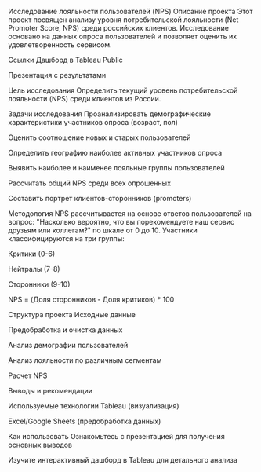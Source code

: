 Исследование лояльности пользователей (NPS)
Описание проекта
Этот проект посвящен анализу уровня потребительской лояльности (Net Promoter Score, NPS) среди российских клиентов. Исследование основано на данных опроса пользователей и позволяет оценить их удовлетворенность сервисом.

Ссылки
Дашборд в Tableau Public

Презентация с результатами

Цель исследования
Определить текущий уровень потребительской лояльности (NPS) среди клиентов из России.

Задачи исследования
Проанализировать демографические характеристики участников опроса (возраст, пол)

Оценить соотношение новых и старых пользователей

Определить географию наиболее активных участников опроса

Выявить наиболее и наименее лояльные группы пользователей

Рассчитать общий NPS среди всех опрошенных

Составить портрет клиентов-сторонников (promoters)

Методология
NPS рассчитывается на основе ответов пользователей на вопрос: "Насколько вероятно, что вы порекомендуете наш сервис друзьям или коллегам?" по шкале от 0 до 10. Участники классифицируются на три группы:

Критики (0-6)

Нейтралы (7-8)

Сторонники (9-10)

NPS = (Доля сторонников - Доля критиков) * 100

Структура проекта
Исходные данные

Предобработка и очистка данных

Анализ демографии пользователей

Анализ лояльности по различным сегментам

Расчет NPS

Выводы и рекомендации

Используемые технологии
Tableau (визуализация)

Excel/Google Sheets (предобработка данных)

Как использовать
Ознакомьтесь с презентацией для получения основных выводов

Изучите интерактивный дашборд в Tableau для детального анализа
